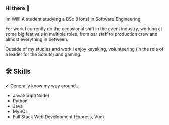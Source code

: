 ### Hi there 👋

Im Will! A student studying a BSc (Hons) in Software Engineering.

For work I currently do the occasional shift in the event industry, working at some big festivals in multiple roles, from bar staff to production crew and almost everything in between.

Outside of my studies and work I enjoy kayaking, volunteering (in the role of a leader for the Scouts) and gaming.

## 🛠 Skills

✔ Generally know my way around...
- JavaScript(Node)
- Python
- Java
- MySQL
- Full Stack Web Development (Express, Vue)

<!--
**WillShaw1100/WillShaw1100** is a ✨ _special_ ✨ repository because its `README.md` (this file) appears on your GitHub profile.

Here are some ideas to get you started:

- 🔭 I’m currently working on ...
- 🌱 I’m currently learning ...
- 👯 I’m looking to collaborate on ...
- 🤔 I’m looking for help with ...
- 💬 Ask me about ...
- 📫 How to reach me: ...
- 😄 Pronouns: ...
- ⚡ Fun fact: ...
-->
